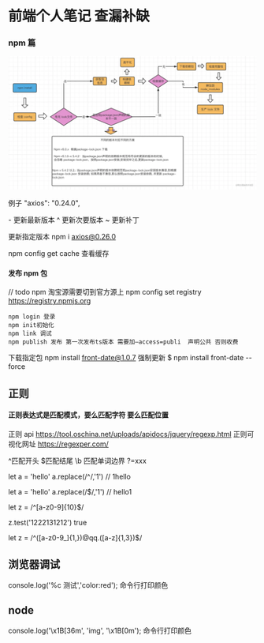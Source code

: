 # 前端个人笔记 查漏补缺

### npm 篇

![image](./assets/npm.jpg)

例子 "axios": "0.24.0",

\- 更新最新版本
^ 更新次要版本
~ 更新补丁

更新指定版本 npm i axios@0.26.0

npm config get cache 查看缓存

#### 发布 npm 包

// todo npm 淘宝源需要切到官方源上 npm config set registry https://registry.npmjs.org

    npm login 登录
    npm init初始化
    npm link 调试
    npm publish 发布 第一次发布ts版本 需要加–access=publi  声明公共 否则收费

下载指定包 npm install front-date@1.0.7
强制更新 $ npm install front-date --force

## 正则

#### 正则表达式是匹配模式，要么匹配字符 要么匹配位置

正则 api https://tool.oschina.net/uploads/apidocs/jquery/regexp.html
正则可视化网址 https://regexper.com/

^匹配开头 $匹配结尾 \b 匹配单词边界 ?=xxx

let a = 'hello' a.replace(/^/,'1') // 1hello

let a = 'hello' a.replace(/$/,'1') // hello1

let z = /^[a-z0-9]{10}$/

z.test('1222131212') true

let z = /^([a-z0-9_]{1,})@qq\.([a-z]{1,3})$/

## 浏览器调试

console.log('%c 测试','color:red'); 命令行打印颜色

## node

console.log('\x1B[36m', 'img', '\x1B[0m'); 命令行打印颜色
